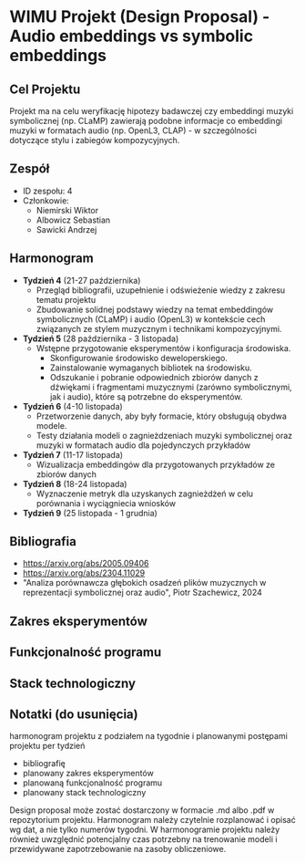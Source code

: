 # WIMU Projekt (Design Proposal) - Audio embeddings vs symbolic embeddings 

## Cel Projektu

Projekt ma na celu weryfikację hipotezy badawczej czy embeddingi muzyki symbolicznej (np. CLaMP) zawierają podobne informacje co embeddingi muzyki w formatach audio (np. OpenL3, CLAP) - w szczególności dotyczące stylu i zabiegów kompozycyjnych.

## Zespół

* ID zespołu: 4
* Członkowie: 
    * Niemirski Wiktor
    * Albowicz Sebastian
    * Sawicki Andrzej

## Harmonogram
* **Tydzień 4** (21-27 października)
    * Przegląd bibliografii, uzupełnienie i odświeżenie wiedzy z zakresu tematu projektu
    * Zbudowanie solidnej podstawy wiedzy na temat embeddingów symbolicznych (CLaMP) i audio (OpenL3) w kontekście cech związanych ze stylem muzycznym i technikami kompozycyjnymi.
* **Tydzień 5** (28 października - 3 listopada)
    * Wstępne przygotowanie eksperymentów i konfiguracja środowiska.
        * Skonfigurowanie środowisko deweloperskiego.
        * Zainstalowanie wymaganych bibliotek na środowisku.
        * Odszukanie i pobranie odpowiednich zbiorów danych z dźwiękami i fragmentami muzycznymi (zarówno symbolicznymi, jak i audio), które są potrzebne do eksperymentów.
* **Tydzień 6** (4-10 listopada)
    * Przetworzenie danych, aby były formacie, który obsługują obydwa modele.
    * Testy działania modeli o zagnieżdzeniach muzyki symbolicznej oraz muzyki w formatach audio dla pojedynczych przykładów
* **Tydzień 7** (11-17 listopada)
    * Wizualizacja embeddingów dla przygotowanych przykładów ze zbiorów danych
* **Tydzień 8** (18-24 listopada)
    * Wyznaczenie metryk dla uzyskanych zagnieżdżeń w celu porównania i wyciągniecia wniosków
* **Tydzień 9** (25 listopada - 1 grudnia)


    


## Bibliografia

* https://arxiv.org/abs/2005.09406
* https://arxiv.org/abs/2304.11029
* "Analiza porównawcza głębokich osadzeń plików muzycznych w reprezentacji symbolicznej oraz audio", Piotr Szachewicz, 2024

## Zakres eksperymentów

## Funkcjonalność programu

## Stack technologiczny


## Notatki (do usunięcia)

harmonogram projektu z podziałem na tygodnie i planowanymi postępami projektu per
tydzień

* bibliografię
* planowany zakres eksperymentów
* planowaną funkcjonalność programu
* planowany stack technologiczny

  
Design proposal może zostać dostarczony w formacie .md albo .pdf w repozytorium projektu.
Harmonogram należy czytelnie rozplanować i opisać wg dat, a nie tylko numerów tygodni.
W harmonogramie projektu należy również uwzględnić potencjalny czas potrzebny na trenowanie
modeli i przewidywane zapotrzebowanie na zasoby obliczeniowe.


